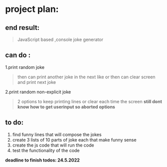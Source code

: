 # project plan:

## end result: 
>JavaScript based ,console joke generator

## can do :
1.print random joke
> then can print another joke in the next like
> or then can clear screen and print next joke

2.print random non-explicit joke 
>2 options to keep printing lines
>or clear each time the screen
**still dont know how to get userinput so aborted options**

## to do:
1. find funny lines that will compose the jokes
2. create 3 lists of 10 parts of joke each that make funny sense
3. create the js code that will run the code 
4. test the functionality of the code 

**deadline to finish todos: 24.5.2022**
